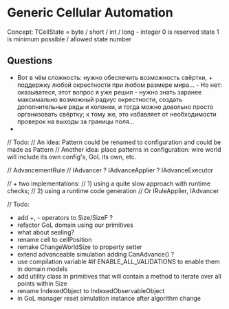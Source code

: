 ﻿# Generic Cellular Automation

Concept:
TCellState = byte / short / int / long - integer
0 is reserved state
1 is minimum possible / allowed state number

## Questions
* Вот в чём сложность: нужно обеспечить возможность свёртки, + поддержку любой
окрестности при любом размере мира... - Но нет: оказыватеся, этот вопрос я уже
решил - нужно знать заранее максимально возможный радиус окрестности, создать
дополнительные ряды и колонки, и тогда можно довольно просто организовать
свёртку; к тому же, это избавляет от необходимости проверок на выходы за границы
поля...
*
// Todo:
// An idea: Pattern could be renamed to configuration and could be made as Pattern<TCellState>
// Another idea: place patterns in configuration: wire world will include its own config's, GoL its own, etc.

// AdvancementRule
// IAdvancer ? IAdvanceApplier ? IAdvanceExecutor

// + two implementations:
// 1) using a quite slow approach with runtime checks;
// 2) using a runtime code generation
// Or IRuleApplier, IAdvancer

// Todo:
- add +, - operators to Size/SizeF ?
- refactor GoL domain using our primitives
- what about sealing?
- rename cell to cellPosition
- remake ChangeWorldSize to property setter
- extend advanceable simulation adding CanAdvance() ?
- use compilation variable #if ENABLE_ALL_VALIDATIONS to enable them
in domain models
- add utility class in primitives that will contain a method to iterate over all points within Size
- rename IndexedObject to IndexedObservableObject
- in GoL manager reset simulation instance after algorithm change
